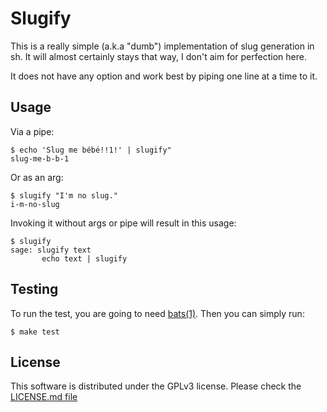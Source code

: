 # Slugify

This is a really simple (a.k.a "dumb") implementation of slug generation in
sh. It will almost certainly stays that way, I don't aim for perfection here.

It does not have any option and work best by piping one line at a time to it.

## Usage

Via a pipe:
```
$ echo 'Slug me bébé!!1!' | slugify"
slug-me-b-b-1
```

Or as an arg:
```
$ slugify "I'm no slug."
i-m-no-slug
```

Invoking it without args or pipe will result in this usage:
```
$ slugify
sage: slugify text
       echo text | slugify
```

## Testing

To run the test, you are going to need [bats(1)](https://github.com/sstephenson/bats). Then you can simply run:
```
$ make test
```

## License

This software is distributed under the GPLv3 license. Please check the [LICENSE.md file](LICENSE.md)
